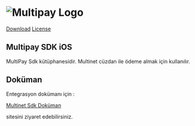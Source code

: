 # ![Multipay Logo](https://docs.multinet.com.tr/multipay/theme/uploads/logo.png)

[Download](https://cocoapods.org/pods/Multipay)
[License](https://github.com/multinetinventiv/MultiPay-iOS-Sdk/blob/main/LICENSE)

## Multipay SDK iOS

MultiPay Sdk kütüphanesidir. Multinet cüzdan ile ödeme almak için kullanılır.

## Doküman

Entegrasyon dokümanı için :

[Multinet Sdk Doküman](https://docs.multinet.com.tr/multipay/integration/ios/)

sitesini ziyaret edebilirsiniz.